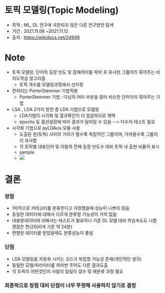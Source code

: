 # 토픽 모델링(Topic Modeling)
* 목적 : ML, DL 연구에 국한되지 않은 다른 연구방안 탐색
* 기간 : 2021.11.08 ~2021.11.12
* 출처 : <https://wikidocs.net/24949>


# Note
* 토픽 모델링: 단어의 등장 빈도 및 잠재의미를 파악 후 유사한 그룹끼리 묶어주는 비지도학습 알고리즘
  * 토픽 개수를 모델링과정에서 선지정
* 전처리는 PorterStemmer 기법적용 
  * PorterStemmer 기법 : 다넝의 어미 부분을 잘라 비슷한 단어끼리 묶어주는 기법
* LSA , LDA 2가지 방안 중 LDA 기법으로 모델링
  * LDA기법이 시각화 및 결과확인이 더 깔끔하므로 채택
  * epochs 등 옵션설정에 따라 결과가 달라질 수 있음 --> 다수의 테스트 필요
* 시각화 기법으로 pyLDAvis 모듈 사용
  * 도출된 원(토픽) 사이의 거리가 멀수록 독립적인 그룹이며, 가까울수록 그룹끼리 유사함
  * 각 토픽별 대표단어 및 이들의 전체 등장 빈도수 대비 토픽 내 출현 비율의 표시
  * sample
  * <img src="/uploads/5f77bd7b934b185da4000727e315724d/image.png" />


# 결론
### 장점
* 1차적으로 카테고리를 분류한다고 가정했을때 성능이 나쁘지 않음
* 동일한 데이터에 대해서 다르게 분류할 가능성이 거의 없음
* 대용량데이터에 대해서는 테스트가 필요하나 기존 DL 모델 대비 학습속도도 나름 괜찮은 편(2500개 기준 약 24분)
* 편향된 데이터를 받았을때도 분류성능이 좋음

### 단점
* LDA 모델링을 자동화 시키는 코드가 복잡할 가능성 존재(개인적인 생각)
* 동일한 모델/파라미터를 여러번 주어도 다른 결과도출
* 각 토픽이 어떤것인지 사람이 일일이 검수 및 재분류 과정 필요

### 최종적으로 장점 대비 단점이 너무 뚜렷해 사용하지 않기로 결정